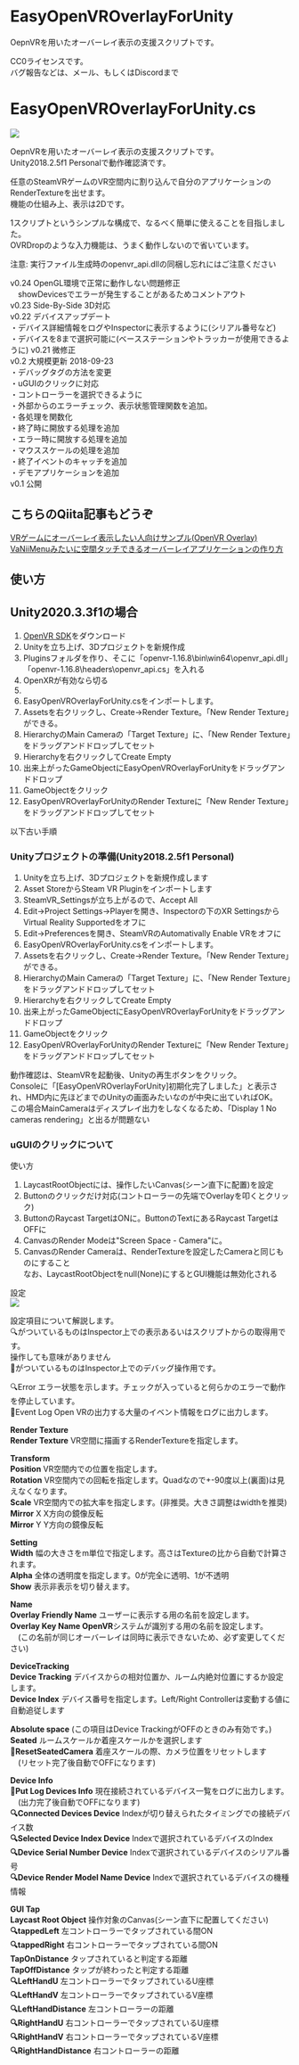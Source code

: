 # EasyOpenVROverlayForUnity
OepnVRを用いたオーバーレイ表示の支援スクリプトです。

CC0ライセンスです。  
バグ報告などは、メール、もしくはDiscordまで  


# EasyOpenVROverlayForUnity.cs
![](https://sabowl.sakura.ne.jp/gpsnmeajp/unity/EasyOpenVROverlayForUnity/shot1.png)  
  
OepnVRを用いたオーバーレイ表示の支援スクリプトです。  
Unity2018.2.5f1 Personalで動作確認済です。  
  
任意のSteamVRゲームのVR空間内に割り込んで自分のアプリケーションのRenderTextureを出せます。  
機能の仕組み上、表示は2Dです。  
  
1スクリプトというシンプルな構成で、なるべく簡単に使えることを目指しました。  
OVRDropのような入力機能は、うまく動作しないので省いています。  
  
注意: 実行ファイル生成時のopenvr_api.dllの同梱し忘れにはご注意ください  
  
v0.24 OpenGL環境で正常に動作しない問題修正  
　showDevicesでエラーが発生することがあるためコメントアウト  
v0.23 Side-By-Side 3D対応  
v0.22 デバイスアップデート  
・デバイス詳細情報をログやInspectorに表示するように(シリアル番号など)  
・デバイスを8まで選択可能に(ベースステーションやトラッカーが使用できるように) v0.21 微修正  
v0.2 大規模更新 2018-09-23  
・デバッグタグの方法を変更  
・uGUIのクリックに対応  
・コントローラーを選択できるように  
・外部からのエラーチェック、表示状態管理関数を追加。  
・各処理を関数化  
・終了時に開放する処理を追加  
・エラー時に開放する処理を追加  
・マウススケールの処理を追加  
・終了イベントのキャッチを追加  
・デモアプリケーションを追加  
v0.1 公開  

## こちらのQiita記事もどうぞ  
[VRゲームにオーバーレイ表示したい人向けサンプル(OpenVR Overlay)](https://qiita.com/gpsnmeajp/items/421e3853465df3b1520b)  
[VaNiiMenuみたいに空間タッチできるオーバーレイアプリケーションの作り方](https://qiita.com/gpsnmeajp/items/3b67223f7f11bb6d93c3)  
  
## 使い方  
## Unity2020.3.3f1の場合
1. [OpenVR SDK](https://github.com/ValveSoftware/openvr)をダウンロード
2. Unityを立ち上げ、3Dプロジェクトを新規作成
3. Pluginsフォルダを作り、そこに「openvr-1.16.8\bin\win64\openvr_api.dll」「openvr-1.16.8\headers\openvr_api.cs」を入れる
4. OpenXRが有効なら切る
5. 
6. EasyOpenVROverlayForUnity.csをインポートします。  
7. Assetsを右クリックし、Create→Render Texture。「New Render Texture」ができる。  
8. HierarchyのMain Cameraの「Target Texture」に、「New Render Texture」をドラッグアンドドロップしてセット  
9. Hierarchyを右クリックしてCreate Empty  
10. 出来上がったGameObjectにEasyOpenVROverlayForUnityをドラッグアンドドロップ  
11. GameObjectをクリック  
12. EasyOpenVROverlayForUnityのRender Textureに「New Render Texture」をドラッグアンドドロップしてセット  


以下古い手順  
  
### Unityプロジェクトの準備(Unity2018.2.5f1 Personal)  
1. Unityを立ち上げ、3Dプロジェクトを新規作成します  
2. Asset StoreからSteam VR Pluginをインポートします  
3. SteamVR_Settingsが立ち上がるので、Accept All  
4. Edit→Project Settings→Playerを開き、Inspectorの下のXR SettingsからVirtual Reality Supportedをオフに  
5. Edit→Preferencesを開き、SteamVRのAutomativally Enable VRをオフに  
6. EasyOpenVROverlayForUnity.csをインポートします。  
7. Assetsを右クリックし、Create→Render Texture。「New Render Texture」ができる。  
8. HierarchyのMain Cameraの「Target Texture」に、「New Render Texture」をドラッグアンドドロップしてセット  
9. Hierarchyを右クリックしてCreate Empty  
10. 出来上がったGameObjectにEasyOpenVROverlayForUnityをドラッグアンドドロップ  
11. GameObjectをクリック  
12. EasyOpenVROverlayForUnityのRender Textureに「New Render Texture」をドラッグアンドドロップしてセット  
  
動作確認は、SteamVRを起動後、Unityの再生ボタンをクリック。  
Consoleに「[EasyOpenVROverlayForUnity]初期化完了しました」と表示され、HMD内に先ほどまでのUnityの画面みたいなのが中央に出ていればOK。  
この場合MainCameraはディスプレイ出力をしなくなるため、「Display 1 No cameras rendering」と出るが問題ない  
  
  
### uGUIのクリックについて  
使い方  
1. LaycastRootObjectには、操作したいCanvas(シーン直下に配置)を設定  
2. Buttonのクリックだけ対応(コントローラーの先端でOverlayを叩くとクリック)  
3. ButtonのRaycast TargetはONに。ButtonのTextにあるRaycast TargetはOFFに  
4. CanvasのRender Modeは"Screen Space - Camera"に。  
5. CanvasのRender Cameraは、RenderTextureを設定したCameraと同じものにすること  
なお、LaycastRootObjectをnull(None)にするとGUI機能は無効化される  

設定  
![](https://sabowl.sakura.ne.jp/gpsnmeajp/unity/EasyOpenVROverlayForUnity/set2.png)  
  
設定項目について解説します。  
🔍がついているものはInspector上での表示あるいはスクリプトからの取得用です。  
操作しても意味がありません  
🔧がついているものはInspector上でのデバッグ操作用です。  
  
🔍Error エラー状態を示します。チェックが入っていると何らかのエラーで動作を停止しています。  
🔧Event Log Open VRの出力する大量のイベント情報をログに出力します。  
  
**Render Texture**  
**Render Texture** VR空間に描画するRenderTextureを指定します。  
  
**Transform**  
**Position** VR空間内での位置を指定します。  
**Rotation** VR空間内での回転を指定します。Quadなので+-90度以上(裏面)は見えなくなります。  
**Scale** VR空間内での拡大率を指定します。(非推奨。大きさ調整はwidthを推奨)  
**Mirror** X X方向の鏡像反転  
**Mirror** Y Y方向の鏡像反転  
  
**Setting**  
**Width** 幅の大きさをm単位で指定します。高さはTextureの比から自動で計算されます。  
**Alpha** 全体の透明度を指定します。0が完全に透明、1が不透明  
**Show** 表示非表示を切り替えます。  
  
**Name**  
**Overlay Friendly Name** ユーザーに表示する用の名前を設定します。  
**Overlay Key Name OpenVR**システムが識別する用の名前を設定します。  
　(この名前が同じオーバーレイは同時に表示できないため、必ず変更してください)  
  
**DeviceTracking**  
**Device Tracking** デバイスからの相対位置か、ルーム内絶対位置にするか設定します。  
**Device Index** デバイス番号を指定します。Left/Right Controllerは変動する値に自動追従します  
  
**Absolute space** (この項目はDevice TrackingがOFFのときのみ有効です。)  
**Seated** ルームスケールか着座スケールかを選択します  
**🔧ResetSeatedCamera** 着座スケールの際、カメラ位置をリセットします  
　(リセット完了後自動でOFFになります)  
  
**Device Info**  
**🔧Put Log Devices Info** 現在接続されているデバイス一覧をログに出力します。  
　(出力完了後自動でOFFになります)  
**🔍Connected Devices Device** Indexが切り替えられたタイミングでの接続デバイス数  
**🔍Selected Device Index Device** Indexで選択されているデバイスのIndex  
**🔍Device Serial Number Device** Indexで選択されているデバイスのシリアル番号  
**🔍Device Render Model Name Device** Indexで選択されているデバイスの機種情報  
  
**GUI Tap**  
**Laycast Root Object** 操作対象のCanvas(シーン直下に配置してください)  
**🔍tappedLeft** 左コントローラーでタップされている間ON  
**🔍tappedRight** 右コントローラーでタップされている間ON  
**TapOnDistance** タップされていると判定する距離  
**TapOffDistance** タップが終わったと判定する距離  
**🔍LeftHandU** 左コントローラーでタップされているU座標  
**🔍LeftHandV** 左コントローラーでタップされているV座標  
**🔍LeftHandDistance** 左コントローラーの距離  
**🔍RightHandU** 右コントローラーでタップされているU座標  
**🔍RightHandV** 右コントローラーでタップされているV座標  
**🔍RightHandDistance** 右コントローラーの距離  
